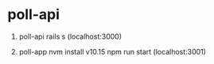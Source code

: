 # poll-api

1. poll-api 
  rails s (localhost:3000)

2. poll-app
  nvm install v10.15
  npm run start (localhost:3001)
  
  
